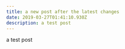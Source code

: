 ```yaml
---
title: a new post after the latest changes
date: 2019-03-27T01:41:10.930Z
description: a test post
---
```

a test post
